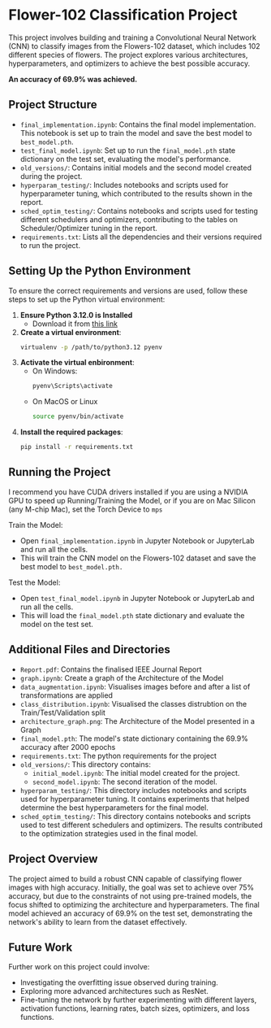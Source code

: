 # Flower-102 Classification Project

This project involves building and training a Convolutional Neural Network (CNN) to classify images from the Flowers-102 dataset, which includes 102 different species of flowers. The project explores various architectures, hyperparameters, and optimizers to achieve the best possible accuracy.

**An accuracy of 69.9% was achieved.**

## Project Structure

- `final_implementation.ipynb`: Contains the final model implementation. This notebook is set up to train the model and save the best model to `best_model.pth`.
- `test_final_model.ipynb`: Set up to run the `final_model.pth` state dictionary on the test set, evaluating the model's performance.
- `old_versions/`: Contains initial models and the second model created during the project.
- `hyperparam_testing/`: Includes notebooks and scripts used for hyperparameter tuning, which contributed to the results shown in the report.
- `sched_optim_testing/`: Contains notebooks and scripts used for testing different schedulers and optimizers, contributing to the tables on Scheduler/Optimizer tuning in the report.
- `requirements.txt`: Lists all the dependencies and their versions required to run the project.

## Setting Up the Python Environment

To ensure the correct requirements and versions are used, follow these steps to set up the Python virtual environment:

1. **Ensure Python 3.12.0 is Installed**
    - Download it from [this link](https://www.python.org/downloads/release/python-3120/)
2. **Create a virtual environment**:
   ```bash 
   virtualenv -p /path/to/python3.12 pyenv
3. **Activate the virtual enbironment**:
    - On Windows:
        ```bash 
        pyenv\Scripts\activate
    - On MacOS or Linux
        ```bash
        source pyenv/bin/activate
4. **Install the required packages**:
    ```bash
    pip install -r requirements.txt
## Running the Project

I recommend you have CUDA drivers installed if you are using a NVIDIA GPU to speed up Running/Training the Model, or if you are on Mac Silicon (any M-chip Mac), set the Torch Device to `mps` 

Train the Model:
  - Open `final_implementation.ipynb` in Jupyter Notebook or JupyterLab and run all the cells. 
  - This will train the CNN model on the Flowers-102 dataset and save the best model to `best_model.pth.`

Test the Model:
   - Open `test_final_model.ipynb` in Jupyter Notebook or JupyterLab and run all the cells.
   - This will load the `final_model.pth` state dictionary and evaluate the model on the test set.

## Additional Files and Directories
- `Report.pdf`: Contains the finalised IEEE Journal Report
- `graph.ipynb`: Create a graph of the Architecture of the Model
- `data_augmentation.ipynb`: Visualises images before and after a list of transformations are applied
- `class_distribution.ipynb`: Visualised the classes distrubtion on the Train/Test/Validation split
- `architecture_graph.png`: The Architecture of the Model presented in a Graph
- `final_model.pth`: The model's state dictionary containing the 69.9% accuracy after 2000 epochs
- `requirements.txt`: The python requirements for the project
- `old_versions/`: This directory contains:
    - `initial_model.ipynb`: The initial model created for the project.
    - `second_model.ipynb`: The second iteration of the model.
- `hyperparam_testing/`: This directory includes notebooks and scripts used for hyperparameter tuning. It contains experiments that helped determine the best hyperparameters for the final model.
- `sched_optim_testing/`: This directory contains notebooks and scripts used to test different schedulers and optimizers. The results contributed to the optimization strategies used in the final model.

## Project Overview
The project aimed to build a robust CNN capable of classifying flower images with high accuracy. Initially, the goal was set to achieve over 75% accuracy, but due to the constraints of not using pre-trained models, the focus shifted to optimizing the architecture and hyperparameters. The final model achieved an accuracy of 69.9% on the test set, demonstrating the network's ability to learn from the dataset effectively.

## Future Work
Further work on this project could involve:

- Investigating the overfitting issue observed during training.
- Exploring more advanced architectures such as ResNet.
- Fine-tuning the network by further experimenting with different layers, activation functions, learning rates, batch sizes, optimizers, and loss functions.
